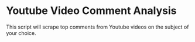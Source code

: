 # Youtube Video Comment Analysis

This script will scrape top comments from Youtube videos on the subject of your choice. 
